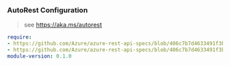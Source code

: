 ### AutoRest Configuration

> see https://aka.ms/autorest

``` yaml
require:
- https://github.com/Azure/azure-rest-api-specs/blob/406c7b7d4633491f3b4cdb11e91bbe1045068dce/specification/msi/resource-manager/readme.md
- https://github.com/Azure/azure-rest-api-specs/blob/406c7b7d4633491f3b4cdb11e91bbe1045068dce/specification/msi/resource-manager/readme.go.md
module-version: 0.1.0
```